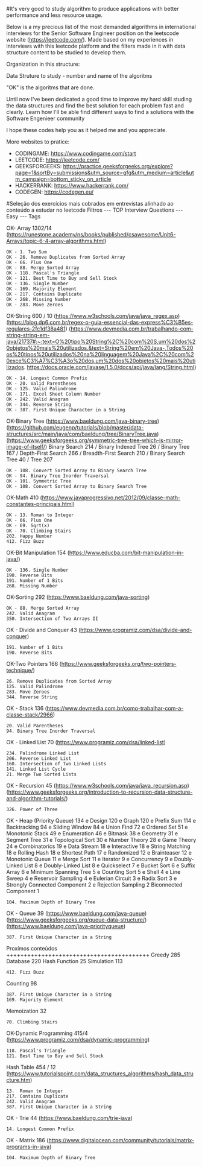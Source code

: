 #It's very good to study algorithm to produce applications with better performance and less resource usage.

Below is a my precious list of the most demanded algorithms in international interviews for the Senior Software Engineer position on the leetscode website (https://leetcode.com/). Made based on my experiences in interviews with this leetcode platform and the filters made in it with data structure content to be studied to develop them.

Organization in this structure: 

Data Struture to study
	- number and name of the algoritms
	
"OK" is the algoritms that are done. 

Until now I've been dedicated a good time to improve my hard skill studing the data structures and find the best solution for each problem fast and clearly. Learn how I'll be able find different ways to find a solutions with the Software Engenieer community

I hope these codes help you as it helped me and you appreciate.

More websites to pratice:
- CODINGAME: https://www.codingame.com/start
- LEETCODE: https://leetcode.com/
- GEEKSFORGEEKS: https://practice.geeksforgeeks.org/explore?page=1&sortBy=submissions&utm_source=gfg&utm_medium=article&utm_campaign=bottom_sticky_on_article
- HACKERRANK: https://www.hackerrank.com/
- CODEGEN: https://codegen.eu/

#Seleção dos exercícios mais cobrados em entrevistas alinhado ao conteúdo a estudar no leetcode
Filtros
--- TOP Interview Questions
--- Easy
--- Tags

OK- Array 1302/14
(https://runestone.academy/ns/books/published/csawesome/Unit6-Arrays/topic-6-4-array-algorithms.html)

	OK - 1. Two Sum
	OK - 26. Remove Duplicates from Sorted Array
	OK - 66. Plus One
	OK - 88. Merge Sorted Array	
	OK - 118. Pascal's Triangle
	OK - 121. Best Time to Buy and Sell Stock
	OK - 136. Single Number
	OK - 169. Majority Element
	OK - 217. Contains Duplicate
	OK - 268. Missing Number
	OK - 283. Move Zeroes
	
OK-String 600 / 10
(https://www.w3schools.com/java/java_regex.asp)
(https://blog.dp6.com.br/regex-o-guia-essencial-das-express%C3%B5es-regulares-2fc1df38a481)
(https://www.devmedia.com.br/trabalhando-com-string-string-em-java/21737#:~:text=O%20tipo%20String%2C%20com%20S,um%20dos%20objetos%20mais%20utilizados.&text=String%20em%20Java-,Todos%20os%20tipos%20utilizados%20na%20linguagem%20Java%2C%20com%20exce%C3%A7%C3%A3o%20dos,um%20dos%20objetos%20mais%20utilizados.
https://docs.oracle.com/javase/1.5.0/docs/api/java/lang/String.html)

	OK - 14. Longest Common Prefix
	OK - 20. Valid Parentheses
	OK - 125. Valid Palindrome
	OK - 171. Excel Sheet Column Number
	OK - 242. Valid Anagram
	OK - 344. Reverse String
	OK - 387. First Unique Character in a String	
	
OK-Binary Tree
(https://www.baeldung.com/java-binary-tree)
(https://github.com/eugenp/tutorials/blob/master/data-structures/src/main/java/com/baeldung/tree/BinaryTree.java)
(https://www.geeksforgeeks.org/symmetric-tree-tree-which-is-mirror-image-of-itself/)
Binary Search 214 / Binary Indexed Tree 26 / Binary Tree 167 / Depth-First Search 266 / Breadth-First Search 210 / Binary Search Tree 40 / Tree 207

	OK - 108. Convert Sorted Array to Binary Search Tree
	OK - 94. Binary Tree Inorder Traversal
	OK - 101. Symmetric Tree
	OK - 108. Convert Sorted Array to Binary Search Tree
	
OK-Math 410
(https://www.javaprogressivo.net/2012/09/classe-math-constantes-principais.html)

	OK - 13. Roman to Integer
	OK - 66. Plus One
	OK - 69. Sqrt(x)
	OK - 70. Climbing Stairs	
	202. Happy Number	
	412. Fizz Buzz	
	
OK-Bit Manipulation 154
(https://www.educba.com/bit-manipulation-in-java/)

	OK - 136. Single Number
	190. Reverse Bits
	191. Number of 1 Bits
	268. Missing Number
	
OK-Sorting 292
(https://www.baeldung.com/java-sorting)

	OK - 88. Merge Sorted Array
	242. Valid Anagram	
	350. Intersection of Two Arrays II
	
OK - Divide and Conquer 43
(https://www.programiz.com/dsa/divide-and-conquer)

	191. Number of 1 Bits
	190. Reverse Bits
	
OK-Two Pointers 166
(https://www.geeksforgeeks.org/two-pointers-technique/)	

	26. Remove Duplicates from Sorted Array
	125. Valid Palindrome
	283. Move Zeroes
	344. Reverse String
	
OK - Stack 136
(https://www.devmedia.com.br/como-trabalhar-com-a-classe-stack/2966)

	20. Valid Parentheses
	94. Binary Tree Inorder Traversal
	
OK - Linked List 70
(https://www.programiz.com/dsa/linked-list)

	234. Palindrome Linked List
	206. Reverse Linked List
	160. Intersection of Two Linked Lists
	141. Linked List Cycle
	21. Merge Two Sorted Lists
	
OK - Recursion 45
(https://www.w3schools.com/java/java_recursion.asp)
(https://www.geeksforgeeks.org/introduction-to-recursion-data-structure-and-algorithm-tutorials/)

	326. Power of Three
	
OK - Heap (Priority Queue) 134 e Design 120 e Graph 120 e Prefix Sum 114 e Backtracking 94 e Sliding Window 84 e Union Find 72 e Ordered Set 51 e Monotonic Stack 49 e Enumeration 46 e Bitmask 38 e Geometry 31 e Segment Tree 31 e Topological Sort 30 e Number Theory 28 e Game Theory 24 e Combinatorics 19 e Data Stream 18 e Interactive 18 e String Matching 18 e Rolling Hash 18 e Shortest Path 17 e Randomized 12 e Brainteaser 12 e Monotonic Queue 11 e Merge Sort 11 e Iterator 9 e Concurrency 9 e Doubly-Linked List 8 e Doubly-Linked List 8 e Quickselect 7 e Bucket Sort 6 e Suffix Array 6 e Minimum Spanning Tree 5 e Counting Sort 5 e Shell 4 e Line Sweep 4 e Reservoir Sampling 4 e Eulerian Circuit 3 e Radix Sort 3 e Strongly Connected Component 2 e Rejection Sampling 2 Biconnected Component 1

	104. Maximum Depth of Binary Tree
	
OK - Queue 39
(https://www.baeldung.com/java-queue)
(https://www.geeksforgeeks.org/queue-data-structure/)
(https://www.baeldung.com/java-priorityqueue)

	387. First Unique Character in a String

Proxímos conteúdos
+++++++++++++++++++++++++++++++++++++++++
Greedy 285
Database 220
Hash Function 25
Simulation 113

	412. Fizz Buzz	
	
Counting 98

	387. First Unique Character in a String
	169. Majority Element
	
Memoization 32

	70. Climbing Stairs
	
OK-Dynamic Programming 415/4
(https://www.programiz.com/dsa/dynamic-programming)

	118. Pascal's Triangle
	121. Best Time to Buy and Sell Stock
	
Hash Table 454 / 12
(https://www.tutorialspoint.com/data_structures_algorithms/hash_data_structure.htm)

	13.  Roman to Integer
	217. Contains Duplicate
	242. Valid Anagram
	387. First Unique Character in a String
	
OK - Trie 44 
(https://www.baeldung.com/trie-java)

	14. Longest Common Prefix
	
OK - Matrix 186
(https://www.digitalocean.com/community/tutorials/matrix-programs-in-java)

	104. Maximum Depth of Binary Tree
